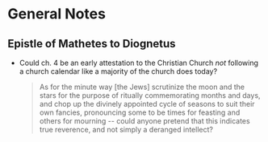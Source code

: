 # General Notes

## Epistle of Mathetes to Diognetus

- Could ch. 4 be an early attestation to the Christian Church *not* following a church calendar like a majority of the church does today?

  > As for the minute way [the Jews] scrutinize the moon and the stars for the purpose of ritually commemorating months and days, and chop up the divinely appointed cycle of seasons to suit their own fancies, pronouncing some to be times for feasting and others for mourning -- could anyone pretend that this indicates true reverence, and not simply a deranged intellect?